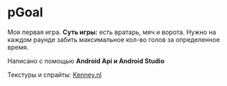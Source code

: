 # pGoal

Моя первая игра. **Суть игры:** есть вратарь, мяч и ворота. Нужно на каждом раунде забить максимальное кол-во голов за определенное время.

Написано с помощью **Android Api и Android Studio**

Текстуры и спрайты: [Kenney.nl](https://kenney.nl/)
